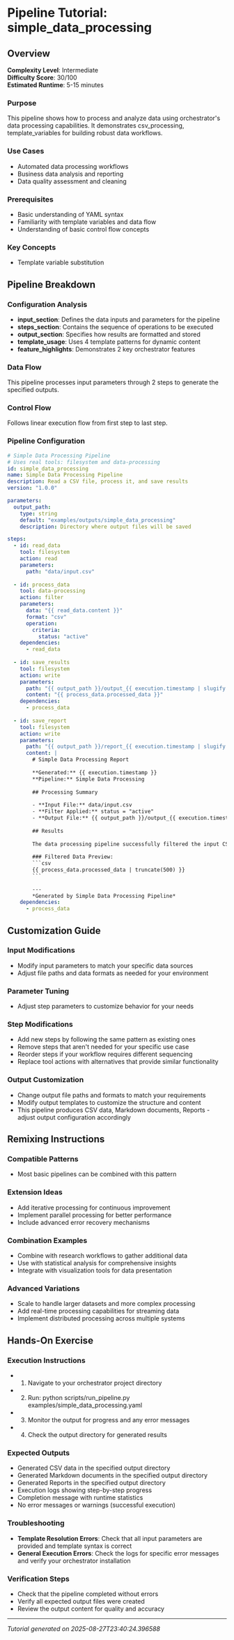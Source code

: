 # Pipeline Tutorial: simple_data_processing

## Overview

**Complexity Level**: Intermediate  
**Difficulty Score**: 30/100  
**Estimated Runtime**: 5-15 minutes  

### Purpose
This pipeline shows how to process and analyze data using orchestrator's data processing capabilities. It demonstrates csv_processing, template_variables for building robust data workflows.

### Use Cases
- Automated data processing workflows
- Business data analysis and reporting
- Data quality assessment and cleaning

### Prerequisites
- Basic understanding of YAML syntax
- Familiarity with template variables and data flow
- Understanding of basic control flow concepts

### Key Concepts
- Template variable substitution

## Pipeline Breakdown

### Configuration Analysis
- **input_section**: Defines the data inputs and parameters for the pipeline
- **steps_section**: Contains the sequence of operations to be executed
- **output_section**: Specifies how results are formatted and stored
- **template_usage**: Uses 4 template patterns for dynamic content
- **feature_highlights**: Demonstrates 2 key orchestrator features

### Data Flow
This pipeline processes input parameters through 2 steps to generate the specified outputs.

### Control Flow
Follows linear execution flow from first step to last step.

### Pipeline Configuration
```yaml
# Simple Data Processing Pipeline
# Uses real tools: filesystem and data-processing
id: simple_data_processing
name: Simple Data Processing Pipeline
description: Read a CSV file, process it, and save results
version: "1.0.0"

parameters:
  output_path:
    type: string
    default: "examples/outputs/simple_data_processing"
    description: Directory where output files will be saved

steps:
  - id: read_data
    tool: filesystem
    action: read
    parameters:
      path: "data/input.csv"
    
  - id: process_data
    tool: data-processing
    action: filter
    parameters:
      data: "{{ read_data.content }}"
      format: "csv"
      operation:
        criteria:
          status: "active"
    dependencies:
      - read_data
    
  - id: save_results
    tool: filesystem
    action: write
    parameters:
      path: "{{ output_path }}/output_{{ execution.timestamp | slugify }}.csv"
      content: "{{ process_data.processed_data }}"
    dependencies:
      - process_data
      
  - id: save_report
    tool: filesystem
    action: write
    parameters:
      path: "{{ output_path }}/report_{{ execution.timestamp | slugify }}.md"
      content: |
        # Simple Data Processing Report
        
        **Generated:** {{ execution.timestamp }}
        **Pipeline:** Simple Data Processing
        
        ## Processing Summary
        
        - **Input File:** data/input.csv
        - **Filter Applied:** status = "active"
        - **Output File:** {{ output_path }}/output_{{ execution.timestamp | slugify }}.csv
        
        ## Results
        
        The data processing pipeline successfully filtered the input CSV file to include only records with status="active".
        
        ### Filtered Data Preview:
        ```csv
        {{ process_data.processed_data | truncate(500) }}
        ```
        
        ---
        *Generated by Simple Data Processing Pipeline*
    dependencies:
      - process_data
```

## Customization Guide

### Input Modifications
- Modify input parameters to match your specific data sources
- Adjust file paths and data formats as needed for your environment

### Parameter Tuning
- Adjust step parameters to customize behavior for your needs

### Step Modifications
- Add new steps by following the same pattern as existing ones
- Remove steps that aren't needed for your specific use case
- Reorder steps if your workflow requires different sequencing
- Replace tool actions with alternatives that provide similar functionality

### Output Customization
- Change output file paths and formats to match your requirements
- Modify output templates to customize the structure and content
- This pipeline produces CSV data, Markdown documents, Reports - adjust output configuration accordingly

## Remixing Instructions

### Compatible Patterns
- Most basic pipelines can be combined with this pattern

### Extension Ideas
- Add iterative processing for continuous improvement
- Implement parallel processing for better performance
- Include advanced error recovery mechanisms

### Combination Examples
- Combine with research workflows to gather additional data
- Use with statistical analysis for comprehensive insights
- Integrate with visualization tools for data presentation

### Advanced Variations
- Scale to handle larger datasets and more complex processing
- Add real-time processing capabilities for streaming data
- Implement distributed processing across multiple systems

## Hands-On Exercise

### Execution Instructions
- 1. Navigate to your orchestrator project directory
- 2. Run: python scripts/run_pipeline.py examples/simple_data_processing.yaml
- 3. Monitor the output for progress and any error messages
- 4. Check the output directory for generated results

### Expected Outputs
- Generated CSV data in the specified output directory
- Generated Markdown documents in the specified output directory
- Generated Reports in the specified output directory
- Execution logs showing step-by-step progress
- Completion message with runtime statistics
- No error messages or warnings (successful execution)

### Troubleshooting
- **Template Resolution Errors**: Check that all input parameters are provided and template syntax is correct
- **General Execution Errors**: Check the logs for specific error messages and verify your orchestrator installation

### Verification Steps
- Check that the pipeline completed without errors
- Verify all expected output files were created
- Review the output content for quality and accuracy

---

*Tutorial generated on 2025-08-27T23:40:24.396588*
